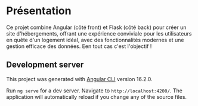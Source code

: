 # Présentation

Ce projet combine Angular (côté front) et Flask (côté back) pour créer un site d'hébergements, offrant une expérience conviviale pour les utilisateurs en quête d'un logement idéal, avec des fonctionnalités modernes et une gestion efficace des données. Een tout cas c'est l'objectif !


## Development server

This project was generated with [Angular CLI](https://github.com/angular/angular-cli) version 16.2.0.

Run `ng serve` for a dev server. Navigate to `http://localhost:4200/`. The application will automatically reload if you change any of the source files.


